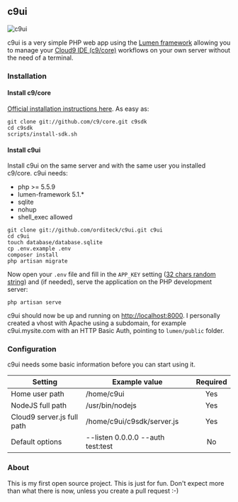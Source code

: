 ## c9ui

![c9ui](http://i.imgur.com/BSbwbfh.jpg)

c9ui is a very simple PHP web app using the [Lumen framework](http://lumen.laravel.com/) allowing you to manage your [Cloud9 IDE (c9/core)](https://github.com/c9/core) workflows on your own server without the need of a terminal.

### Installation

#### Install c9/core 

[Official installation instructions here](https://github.com/c9/core). As easy as:
```
git clone git://github.com/c9/core.git c9sdk
cd c9sdk
scripts/install-sdk.sh
```

#### Install c9ui

Install c9ui on the same server and with the same user you installed c9/core. c9ui needs:
- php >= 5.5.9
- lumen-framework 5.1.*
- sqlite
- nohup
- shell_exec allowed

```
git clone git://github.com/orditeck/c9ui.git c9ui
cd c9ui
touch database/database.sqlite
cp .env.example .env
composer install
php artisan migrate
```

Now open your `.env` file and fill in the `APP_KEY` setting ([32 chars random string](http://randomkeygen.com/)) and (if needed), serve the application on the PHP development server:

```
php artisan serve
```

c9ui should now be up and running on [http://localhost:8000](http://localhost:8000). I personally created a vhost with Apache using a subdomain, for example c9ui.mysite.com with an HTTP Basic Auth, pointing to `lumen/public` folder.

### Configuration

c9ui needs some basic information before you can start using it. 

| Setting                       | Example value                 | Required  |
| ----------------------------- | ------------------------      | :-------: |
| Home user path                | /home/c9ui                    | Yes |
| NodeJS full path              | /usr/bin/nodejs               | Yes |
| Cloud9 server.js full path    | /home/c9ui/c9sdk/server.js    | Yes |
| Default options               | --listen 0.0.0.0 --auth test:test |  No |

### About
This is my first open source project. This is just for fun. Don't expect more than what there is now, unless you create a pull request :-)
